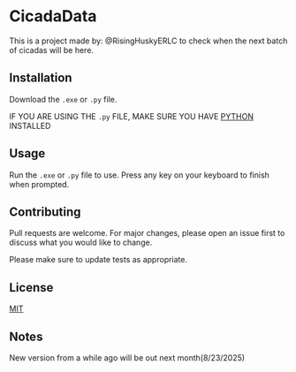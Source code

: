 # CicadaData

This is a project made by: @RisingHuskyERLC to check when the next batch of cicadas will be here.

## Installation

Download the ```.exe``` or ```.py``` file.

IF YOU ARE USING THE ```.py``` FILE, MAKE SURE YOU HAVE [PYTHON](https://www.python.org/downloads/) INSTALLED

## Usage

Run the ```.exe``` or ```.py``` file to use. Press any key on your keyboard to finish when prompted.

## Contributing

Pull requests are welcome. For major changes, please open an issue first
to discuss what you would like to change.

Please make sure to update tests as appropriate.

## License

[MIT](https://choosealicense.com/licenses/mit/)

## Notes

New version from a while ago will be out next month(8/23/2025)
